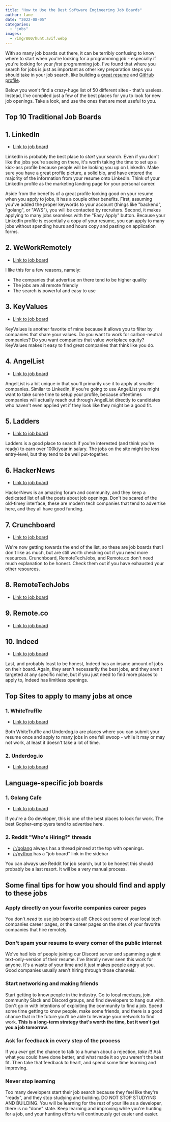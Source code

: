 ```yaml
---
title: "How to Use the Best Software Engineering Job Boards"
author: lane
date: "2022-08-05"
categories: 
  - "jobs"
images:
  - /img/800/hunt.avif.webp
---
```


With so many job boards out there, it can be terribly confusing to know where to start when you're looking for a programming job - especially if you're looking for your *first* programming job. I've found that where you search for jobs is just as important as other key preparation steps you should take in your job search, like building a [great resume](/computer-science/computer-science-resumes/) and [GitHub profile](/jobs/build-github-profile/).

Below you won't find a crazy-huge list of 50 different sites - that's useless. Instead, I've compiled just a few of the best places for you to look for new job openings. Take a look, and use the ones that are most useful to you.

## Top 10 Traditional Job Boards

## 1. LinkedIn

* [Link to job board](https://www.linkedin.com/jobs)

LinkedIn is probably the best place to *start* your search. Even if you don't like the jobs you're seeing on there, it's worth taking the time to set up a kick-ass profile because people will be looking you up on LinkedIn. Make sure you have a great profile picture, a solid bio, and have entered the majority of the information from your resume onto LinkedIn. Think of your LinkedIn profile as the marketing landing page for your personal career.

Aside from the benefits of a great profile looking good on your resume when you apply to jobs, it has a couple other benefits. First, assuming you've added the proper keywords to your account (things like "backend", "golang", or "AWS"), you will be contacted by recruiters. Second, it makes applying to many jobs seamless with the "Easy Apply" button. Because your LinkedIn profile is essentially a copy of your resume, you can apply to many jobs without spending hours and hours copy and pasting on application forms.

## 2. WeWorkRemotely

* [Link to job board](https://weworkremotely.com/remote-jobs/search)

I like this for a few reasons, namely:

* The companies that advertise on there tend to be higher quality
* The jobs are all remote friendly
* The search is powerful and easy to use

## 3. KeyValues

* [Link to job board](https://www.keyvalues.com/)

KeyValues is another favorite of mine because it allows you to filter by companies that share your values. Do you want to work for carbon-neutral companies? Do you want companies that value workplace equity? KeyValues makes it easy to find great companies that think like you do.

## 4. AngelList

* [Link to job board](https://wellfound.com/company/angellist/jobs)

AngelList is a bit unique in that you'll primarily use it to apply at smaller companies. Similar to LinkedIn, if you're going to use AngelList you might want to take some time to setup your profile, because oftentimes companies will actually reach out through AngelList directly to candidates who haven't even applied yet if they look like they might be a good fit.

## 5. Ladders

* [Link to job board](https://www.theladders.com/jobs/search-jobs)

Ladders is a good place to search if you're interested (and think you're ready) to earn over 100k/year in salary. The jobs on the site might be less entry-level, but they tend to be well put-together.

## 6. HackerNews

* [Link to job board](https://news.ycombinator.com/jobs)

HackerNews is an amazing forum and community, and they keep a dedicated list of all the posts about job openings. Don't be scared of the old-timey interface, these are modern tech companies that tend to advertise here, and they all have good funding.

## 7. Crunchboard

* [Link to job board](https://www.crunchboard.com/jobs)

We're now getting towards the end of the list, so these are job boards that I don't like as much, but are still worth checking out if you need more resources. Crunchboard, RemoteTechJobs, and Remote.co don't need much explanation to be honest. Check them out if you have exhausted your other resources.

## 8. RemoteTechJobs

* [Link to job board](https://www.remotetechjobs.com/)

## 9. Remote.co

* [Link to job board](https://remote.co/remote-jobs/)

## 10. Indeed

* [Link to job board](https://www.indeed.com/)

Last, and probably least to be honest, Indeed has an insane amount of jobs on their board. Again, they aren't necessarily the best jobs, and they aren't targeted at any specific niche, but if you just need to find more places to apply to, Indeed has limitless openings.

## Top Sites to apply to many jobs at once

### 1. WhiteTruffle

* [Link to job board](https://whitetruffle.com/)

Both WhiteTruffle and Underdog.io are places where you can submit your resume once and apply to many jobs in one fell swoop - while it may or may not work, at least it doesn't take a lot of time.

### 2. Underdog.io

* [Link to job board](https://underdog.io/)

## Language-specific job boards

### 1. Golang Cafe

* [Link to job board](https://golang.cafe/)

If you're a Go developer, this is one of the best places to look for work. The best Gopher-employers tend to advertise here.

### 2. Reddit "Who's Hiring?" threads

* [/r/golang](https://www.reddit.com/r/golang/) always has a thread pinned at the top with openings.
* [/r/python](https://www.reddit.com/r/Python/) has a "job board" link in the sidebar

You can always use Reddit for job search, but to be honest this should probably be a last resort. It will be a very manual process.

## Some final tips for how you should find and apply to these jobs

### Apply directly on your favorite companies career pages

You don't *need* to use job boards at all! Check out some of your local tech companies career pages, or the career pages on the sites of your favorite companies that hire remotely.

### Don't spam your resume to every corner of the public internet

We've had lots of people joining our Discord server and spamming a giant text-only-version of their resume. I've literally never seen this work for anyone. It's a waste of your time and it just makes people angry at you. Good companies usually aren't hiring through those channels.

### Start networking and making friends

Start getting to know people in the industry. Go to local meetups, join community Slack and Discord groups, and find developers to hang out with. Don't go in with intentions of exploiting the community to find a job. Spend some time getting to know people, make some friends, and there is a good chance that in the future you'll be able to leverage your network to find work. **This is a long-term strategy that's worth the time, but it won't get you a job tomorrow**.

### Ask for feedback in every step of the process

If you *ever* get the chance to talk to a human about a rejection, *take it*! Ask what you could have done better, and what made it so you weren't the best fit. Then take that feedback to heart, and spend some time learning and improving.

### Never stop learning

Too many developers start their job search because they feel like they're "ready", and they stop studying and building. DO NOT STOP STUDYING AND BUILDING. You will be learning for the rest of your life as a developer, there is no "done" state. Keep learning and improving while you're hunting for a job, and your hunting efforts will continuously get easier and easier.
